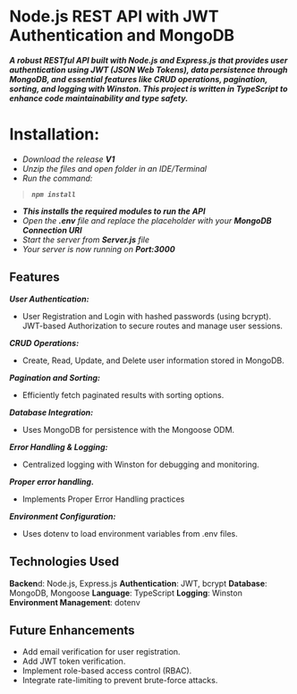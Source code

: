 # Node.js REST API with JWT Authentication and MongoDB
***A robust RESTful API built with Node.js and Express.js that provides user authentication using JWT (JSON Web Tokens), data persistence through MongoDB, and essential features like CRUD operations, pagination, sorting, and logging with Winston. This project is written in TypeScript to enhance code maintainability and type safety.***

# Installation:
+ *Download the release **V1***
+ *Unzip the files and open folder in an IDE/Terminal*
+ *Run the command:*
> ***`npm install`***
+ ***This installs the required modules to run the API***
+ *Open the **.env** file and replace the placeholder with your **MongoDB Connection URI***
+ *Start the server from **Server.js** file*
+ *Your server is now running on **Port:3000***

## Features
***User Authentication:***
+ User Registration and Login with hashed passwords (using bcrypt).
JWT-based Authorization to secure routes and manage user sessions.

***CRUD Operations:***
+ Create, Read, Update, and Delete user information stored in MongoDB.

***Pagination and Sorting:***
+ Efficiently fetch paginated results with sorting options.

***Database Integration:***
+ Uses MongoDB for persistence with the Mongoose ODM.

***Error Handling & Logging:***
+ Centralized logging with Winston for debugging and monitoring.

***Proper error handling.***
+ Implements Proper Error Handling practices

***Environment Configuration:***
+ Uses dotenv to load environment variables from .env files.

## Technologies Used
**Backen**d: Node.js, Express.js
**Authentication**: JWT, bcrypt
**Database**: MongoDB, Mongoose
**Language**: TypeScript
**Logging**: Winston
**Environment Management**: dotenv

## Future Enhancements
+ Add email verification for user registration.
+ Add JWT token verification.
+ Implement role-based access control (RBAC).
+ Integrate rate-limiting to prevent brute-force attacks.

